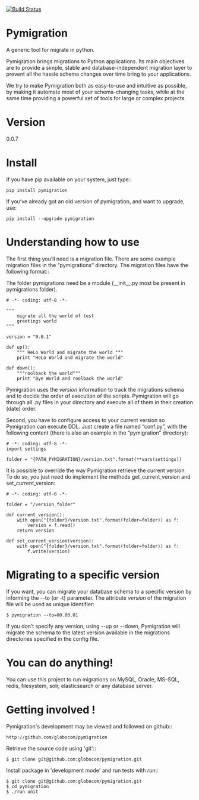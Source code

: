 [![Build Status](https://api.travis-ci.org/globocom/pymigration.png)](https://api.travis-ci.org/globocom/pymigration)

Pymigration
===========

A generic tool for migrate in python.

Pymigration brings migrations to Python applications. Its main objectives are to provide a simple, stable and database-independent migration layer to prevent all the hassle schema changes over time bring to your applications.

We try to make Pymigration both as easy-to-use and intuitive as possible, by making it automate most of your schema-changing tasks, while at the same time providing a powerful set of tools for large or complex projects.

Version
=======

0.0.7


Install
=======

If you have pip available on your system, just type::

    pip install pymigration

If you’ve already got an old version of pymigration, and want to upgrade, use:

    pip install --upgrade pymigration



Understanding how to use
========================

The first thing you’ll need is a migration file. There are some example 
migration files in the “pymigrations” directory. The migration files 
have the following format::

The folder pymigrations need be a module (\_\_init\_\_.py most be present in pymigrations folder).


    # -*- coding: utf-8 -*-

    """
        migrate all the world of test
        greetings world
    """

    version = "0.0.1"

    def up():
        """ HeLo World and migrate the world """
        print "HeLo World and migrate the world"

    def down():
        """roolback the world"""
        print "Bye World and roolback the world"


Pymigration uses the _version_ information to track the migrations schema and to 
decide the order of execution of the scripts. Pymigration will go through all .py 
files in your directory and execute all of them in their creation (date) order.

Second, you have to configure access to your current version so Pymigration can execute DDL. 
Just create a file named “conf.py”, with the following content 
(there is also an example in the “pymigration” directory):

    # -*- coding: utf-8 -*-
    import settings

    folder = "{PATH_PYMIGRATION}/version.txt".format(**vars(settings))

It is possible to override the way Pymigration retrieve the current version. To do so,
you just need do implement the methods get_current_version and set_current_version:

    # -*- coding: utf-8 -*-

    folder = "/version_folder"

    def current_version():
        with open("{folder}/version.txt".format(folder=folder)) as f:
            version = f.read()
        return version

    def set_current_version(version):
        with open("{folder}/version.txt".format(folder=folder)) as f:
            f.write(version)



Migrating to a specific version
===============================

If you want, you can migrate your database schema to a specific version by 
informing the --to (or -t) parameter. The attribute _version_ of the migration
file will be used as unique identifier:

    $ pymigration --to=00.00.01

If you don’t specify any version, using --up or --down, Pymigration will migrate 
the schema to the latest version available in the migrations directories 
specified in the config file.



You can do anything!
====================

You can use this project to run migrations on MySQL, Oracle, MS-SQL, redis, filesystem, 
solr, elasticsearch or any database server.


Getting involved !
==================

Pymigration's development may be viewed and followed on github::

    http://github.com/globocom/pymigration

Retrieve the source code using 'git'::

    $ git clone git@github.com:globocom/pymigration.git


Install package in 'development mode' and run tests with _run_::

    $ git clone git@github.com:globocom/pymigration.git
    $ cd pymigration
    $ ./run unit



